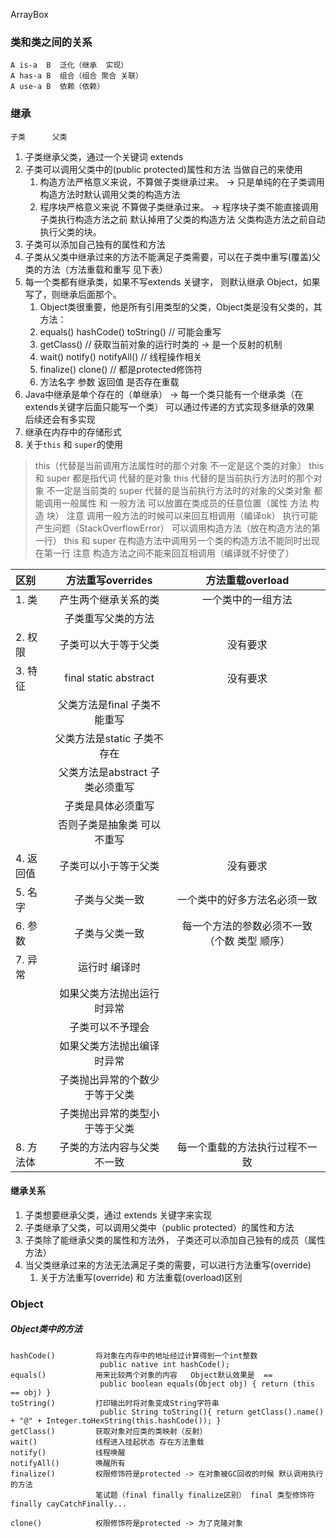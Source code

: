 ArrayBox
### 类和类之间的关系

    A is-a  B  泛化（继承  实现）
    A has-a B  组合（组合 聚合 关联） 
    A use-a B  依赖（依赖）
    
### 继承
    子类      父类
    
1. 子类继承父类，通过一个关键词  extends
2. 子类可以调用父类中的(public protected)属性和方法 当做自己的来使用
     1. 构造方法严格意义来说，不算做子类继承过来。 -> 只是单纯的在子类调用构造方法时默认调用父类的构造方法
     2. 程序块严格意义来说 不算做子类继承过来。 -> 程序块子类不能直接调用 子类执行构造方法之前 默认掉用了父类的构造方法 父类构造方法之前自动执行父类的块。
3. 子类可以添加自己独有的属性和方法
4. 子类从父类中继承过来的方法不能满足子类需要，可以在子类中重写(覆盖)父类的方法（方法重载和重写 见下表）
5. 每一个类都有继承类，如果不写extends 关键字， 则默认继承 Object，如果写了，则继承后面那个。
    1. Object类很重要，他是所有引用类型的父类，Object类是没有父类的，其方法：
    2. equals() hashCode() toString() // 可能会重写
    3. getClass() // 获取当前对象的运行时类的 -> 是一个反射的机制
    4. wait() notify() notifyAll() // 线程操作相关
    5. finalize() clone() // 都是protected修饰符 
    6. 方法名字 参数 返回值 是否存在重载
6. Java中继承是单个存在的（单继承）  -> 每一个类只能有一个继承类（在extends关键字后面只能写一个类）
可以通过传递的方式实现多继承的效果   后续还会有多实现  
7. 继承在内存中的存储形式
8. 关于`this` 和 `super`的使用
> this（代替是当前调用方法属性时的那个对象 不一定是这个类的对象）
 this 和 super 都是指代词 代替的是对象
 this 代替的是当前执行方法时的那个对象 不一定是当前类的
 super 代替的是当前执行方法时的对象的父类对象
 都能调用一般属性 和 一般方法
 可以放置在类成员的任意位置（属性 方法 构造 块）
    注意 调用一般方法的时候可以来回互相调用（编译ok） 执行可能产生问题（StackOverflowError）
 可以调用构造方法（放在构造方法的第一行）
    this 和 super 在构造方法中调用另一个类的构造方法不能同时出现在第一行
    注意 构造方法之间不能来回互相调用（编译就不好使了）

| 区别        | 方法重写overrides           | 方法重载overload  |
| :----- |:-------------:| :-----:|
| 1. 类      | 产生两个继承关系的类 | 一个类中的一组方法 |
|       | 子类重写父类的方法 |   |
| 2. 权限 | 子类可以大于等于父类 |    没有要求 |
| 3. 特征 | final static abstract | 没有要求 |
| | 父类方法是final 子类不能重写 | | 
| | 父类方法是static 子类不存在 | | 
| | 父类方法是abstract 子类必须重写 | | 
| | 子类是具体必须重写  | | 
| | 否则子类是抽象类 可以不重写 | | 
| 4. 返回值| 子类可以小于等于父类 | 没有要求|
| 5. 名字| 子类与父类一致 | 一个类中的好多方法名必须一致|
| 6. 参数| 子类与父类一致 | 每一个方法的参数必须不一致（个数 类型 顺序）|
| 7. 异常| 运行时 编译时|
| | 如果父类方法抛出运行时异常|
| | 子类可以不予理会 |
| | 如果父类方法抛出编译时异常|
| | 子类抛出异常的个数少于等于父类|
| | 子类抛出异常的类型小于等于父类| 
| 8. 方法体|子类的方法内容与父类不一致| 每一个重载的方法执行过程不一致|

#### 继承关系
1. 子类想要继承父类，通过 extends 关键字来实现
2. 子类继承了父类，可以调用父类中（public protected）的属性和方法
3. 子类除了能继承父类的属性和方法外， 子类还可以添加自己独有的成员（属性 方法）
4. 当父类继承过来的方法无法满足子类的需要，可以进行方法重写(override)
    1. 关于方法重写(override) 和 方法重载(overload)区别


### Object
##### Object类中的方法
    hashCode()         将对象在内存中的地址经过计算得到一个int整数
                        public native int hashCode();
    equals()           用来比较两个对象的内容   Object默认效果是  ==
                        public boolean equals(Object obj) { return (this == obj) }
    toString()         打印输出时将对象变成String字符串
                        public String toString(){ return getClass().name() + "@" + Integer.toHexString(this.hashCode()); }
    getClass()         获取对象对应类的类映射（反射） 
    wait()             线程进入挂起状态 存在方法重载
    notify()           线程唤醒
    notifyAll()        唤醒所有
    finalize()         权限修饰符是protected -> 在对象被GC回收的时候 默认调用执行的方法
                       笔试题（final finally finalize区别） final 类型修饰符 finally cayCatchFinally...
                        
    clone()            权限修饰符是protected -> 为了克隆对象
    